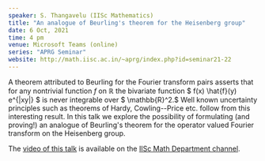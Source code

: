 ```yaml
---
speaker: S. Thangavelu (IISc Mathematics)
title: "An analogue of Beurling's theorem for the Heisenberg group"
date: 6 Oct, 2021
time: 4 pm
venue: Microsoft Teams (online)
series: "APRG Seminar"
website: http://math.iisc.ac.in/~aprg/index.php?id=seminar21-22
---
```


A theorem attributed to Beurling for the Fourier transform pairs asserts
that for any nontrivial function $f$ on $\mathbb{R}$ the bivariate function
$ f(x) \hat{f}(y) e^{|xy|} $ is never integrable over $ \mathbb{R}^2.$ 
Well known uncertainty principles such as theorems of Hardy, Cowling--Price etc.
follow from this interesting result. In this talk we explore the possibility of
formulating (and proving!) an analogue of Beurling's theorem for the operator
valued Fourier transform on the Heisenberg group.

The [video of this talk](https://www.youtube.com/watch?v=VlAZJuYwvMI) is available
on the [IISc Math Department channel](https://www.youtube.com/channel/UCR5Igvq9HScQKlPr-0coSIg/playlists).
